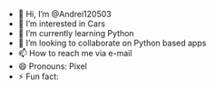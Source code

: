 - 👋 Hi, I’m @Andrei120503
- 👀 I’m interested in Cars 
- 🌱 I’m currently learning Python
- 💞️ I’m looking to collaborate on Python based apps
- 📫 How to reach me via e-mail
- 😄 Pronouns: Pixel
- ⚡ Fun fact:

<!---
Andrei120503/Andrei120503 is a ✨ special ✨ repository because its `README.md` (this file) appears on your GitHub profile.
You can click the Preview link to take a look at your changes.
--->
